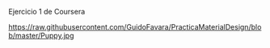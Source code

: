 Ejercicio 1 de Coursera


https://raw.githubusercontent.com/GuidoFavara/PracticaMaterialDesign/blob/master/Puppy.jpg
